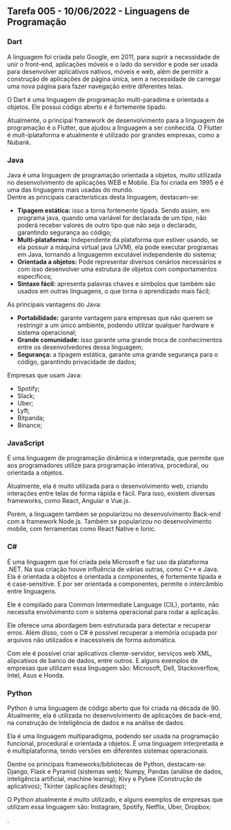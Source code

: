 ## Tarefa 005 - 10/06/2022 - Linguagens de Programação

### Dart
A linguagem foi criada pelo Google, em 2011, para suprir a necessidade de unir o front-end, aplicações móveis e o lado do servidor e pode ser usada para desenvolver aplicativos nativos, móveis e web, além de permitir a construção de aplicações de página única, sem a necessidade de carregar uma nova página para fazer navegação entre diferentes telas. <br>

O Dart é uma linguagem de programação multi-paradima e orientada a objetos. Ele possui código aberto e é fortemente tipado. <br>

Atualmente, o principal framework de desenvolvimento para a linguagem de programação é o Flutter, que ajudou a linguagem a ser conhecida. O Flutter é mult-iplataforma e atualmente é utilizado por grandes empresas, como a Nubank. <br>



### Java
Java é uma linguagem de programação orientada a objetos, muito utilizada no desenvolvimento de aplicações WEB e Mobile. Ela foi criada em 1995 e é uma das linguagens mais usadas do mundo. <br>
Dentre as principais caracteristicas desta linguagem, destacam-se:
* **Tipagem estática:** isso a torna fortemente tipada. Sendo assim, em programa java, quando uma variável for declarada de um tipo, não poderá receber valores de outro tipo que não seja o declarado, garantindo segurança ao código;<br>
* **Multi-plataforma:** Independente da plataforma que estiver usando, se ela possuir a máquina virtual java (JVM), ela pode executar programas em Java, tornando a linguagemm excutável independente do sistema;<br>
* **Orientada a objetos:** Pode representar diversos cenários necessários e com isso desenvolver uma estrutura de objetos com comportamentos específicos; <br>
* **Sintaxe fácil:** apresenta palavras chaves e símbolos que também são usados em outras linguagens, o que torna o aprendizado mais fácil;

As principais vantagens do Java:
* **Portabilidade:** garante vantagem para empresas que não querem se restringir a  um único ambiente, podendo utilizar qualquer hardware e sistema operacional;
* **Grande comunidade:** isso garante uma grande troca de conhecimentos entre os desenvolvedores dessa linguagem;
* **Segurança:** a tipagem estática, garante uma grande segurança para o código, garantindo privacidade de dados;

Empresas que usam Java:
* Spotify;
* Slack;
* Uber;
* Lyft;
* Bitpanda;
* Binance;



### JavaScript
É uma linguagem de programação dinâmica e interpretada, que permite que aos programadores utilize para programação interativa, procedural, ou orientada a objetos. <br>

Atualmente, ela é muito utilizada para o desenvolvimento web, criando interações entre telas de forma rápida e fácil. Para isso, existem diversas frameworks, como React, Angular e Vue.js. <br>

Porém, a linguagem também se popularizou no desenvolvimento Back-end com a framework Node.js. Também se popularizou no desenvolvimento mobile, com ferramentas como React Native e Ionic. <br>



### C#

É uma linguagem que foi criada pela Microsoft e faz uso da plataforma .NET. Na sua criação houve influência de várias outras, como C++ e Java. Ela é orientada a objetos e orientada a componentes, é fortemente tipada e é case-sensitive.  E por ser orientada a componentes, permite o intercâmbio entre linguagens. <br>

Ele é compilado para Common Intermediate Language (CIL), portanto, não necessita envolvimento com o sistema operacional para rodar a aplicação. <br>

Ele oferece uma abordagem bem estruturada para detectar e recuperar erros. Além disso, com o C# é possível recuperar a memória ocupada por arquivos não utilizados e inacessíveis de forma automática. <br>

Com ele é possível criar aplicativos cliente-servidor, serviços web XML, alipcativos de banco de dados, entre outros. E alguns exemplos de empresas que utilizam essa linguagem são: Microsoft, Dell, Stackoverflow, Intel, Asus e Honda. <br>



### Python
Python é uma linguagem de código aberto que foi criada na década de 90. Atualmente, ela é utilizada no desenvolvimento de aplicações de back-end, na construção de inteligência de dados e na análise de dados.  <br>

Ela é uma linguagem multiparadigma, podendo ser usada na programação funcional, procedural e orientada a objetos. É uma linguagem interpretada e é multiplataforma, tendo versões em diferentes sistemas operacionais. <br>

Dentre os principais frameworks/bibliotecas de Python, destacam-se: Django, Flask e Pyramid (sistemas web); Numpy, Pandas (análise de dados, inteligência artificial, machine learnig); Kivy e Pybee (Construção de aplicativos); Tkinter (aplicações desktop); <br>

O Python atualmente é muito utilizado, e alguns exemplos de empresas que utilizam essa linguagem são: Instagram, Spotify, Netflix, Uber, Dropbox; <br>

.
